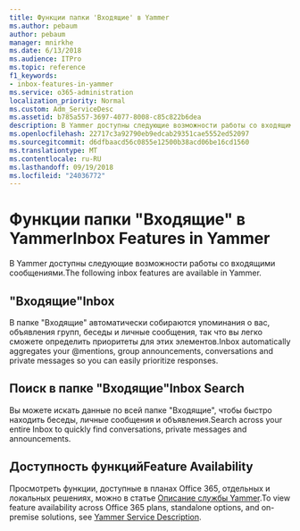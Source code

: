 ```yaml
---
title: Функции папки 'Входящие' в Yammer
ms.author: pebaum
author: pebaum
manager: mnirkhe
ms.date: 6/13/2018
ms.audience: ITPro
ms.topic: reference
f1_keywords:
- inbox-features-in-yammer
ms.service: o365-administration
localization_priority: Normal
ms.custom: Adm_ServiceDesc
ms.assetid: b785a557-3697-4077-8008-c85c822b6dea
description: В Yammer доступны следующие возможности работы со входящими сообщениями.
ms.openlocfilehash: 22717c3a92790eb9edcab29351cae5552ed52097
ms.sourcegitcommit: d6dfbaacd56c0855e12500b38acd06be16cd1560
ms.translationtype: MT
ms.contentlocale: ru-RU
ms.lasthandoff: 09/19/2018
ms.locfileid: "24036772"
---
```

# <a name="inbox-features-in-yammer"></a><span data-ttu-id="e236f-103">Функции папки "Входящие" в Yammer</span><span class="sxs-lookup"><span data-stu-id="e236f-103">Inbox Features in Yammer</span></span>

<span data-ttu-id="e236f-104">В Yammer доступны следующие возможности работы со входящими сообщениями.</span><span class="sxs-lookup"><span data-stu-id="e236f-104">The following inbox features are available in Yammer.</span></span>
  
## <a name="inbox"></a><span data-ttu-id="e236f-105">"Входящие"</span><span class="sxs-lookup"><span data-stu-id="e236f-105">Inbox</span></span>
<span data-ttu-id="e236f-106"><a name="bkmk_Inbox"> </a></span><span class="sxs-lookup"><span data-stu-id="e236f-106"></span></span>

<span data-ttu-id="e236f-107">В папке "Входящие" автоматически собираются упоминания о вас, объявления групп, беседы и личные сообщения, так что вы легко сможете определить приоритеты для этих элементов.</span><span class="sxs-lookup"><span data-stu-id="e236f-107">Inbox automatically aggregates your @mentions, group announcements, conversations and private messages so you can easily prioritize responses.</span></span>
  
## <a name="inbox-search"></a><span data-ttu-id="e236f-108">Поиск в папке "Входящие"</span><span class="sxs-lookup"><span data-stu-id="e236f-108">Inbox Search</span></span>
<span data-ttu-id="e236f-109"><a name="bkmk_InboxSearch"> </a></span><span class="sxs-lookup"><span data-stu-id="e236f-109"></span></span>

<span data-ttu-id="e236f-110">Вы можете искать данные по всей папке "Входящие", чтобы быстро находить беседы, личные сообщения и объявления.</span><span class="sxs-lookup"><span data-stu-id="e236f-110">Search across your entire Inbox to quickly find conversations, private messages and announcements.</span></span>
  
## <a name="feature-availability"></a><span data-ttu-id="e236f-111">Доступность функций</span><span class="sxs-lookup"><span data-stu-id="e236f-111">Feature Availability</span></span>
<span data-ttu-id="e236f-112"><a name="bkmk_InboxSearch"> </a></span><span class="sxs-lookup"><span data-stu-id="e236f-112"></span></span>

<span data-ttu-id="e236f-113">Просмотреть функции, доступные в планах Office 365, отдельных и локальных решениях, можно в статье [Описание службы Yammer](yammer-service-description.md).</span><span class="sxs-lookup"><span data-stu-id="e236f-113">To view feature availability across Office 365 plans, standalone options, and on-premise solutions, see [Yammer Service Description](yammer-service-description.md).</span></span>
  

